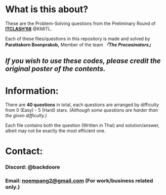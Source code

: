 # What is this about?

These are the Problem-Solving questions from the Preliminary Round of [**ITCLASH’68**](https://clash.it.kmitl.ac.th/) @KMITL. 

Each of these files/questions in this repository is made and solved by **Parattakorn Boonprakob,** Member of the team ***「The Procasinators」***

## *If you wish to use these codes, please credit the original poster of the contents.*

# Information:

There are **40 questions** in total, each questions are arranged by difficulty from 0 (Easy) - 5 (Hard) stars. *(Although some questions are harder than the given difficulty.)*

Each file contains both the question (Written in Thai) and solution/answer, albeit may not be exactly the most efficient one.

# Contact:

### Discord: @backdoore

### Email: [noempang2@gmail.com](mailto:noempang2@gmail.com) (For work/business related only.)
